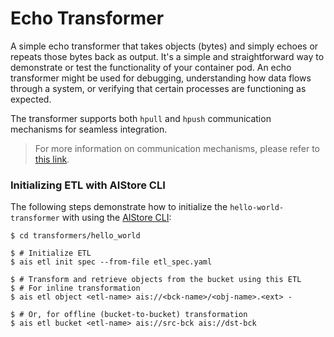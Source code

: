 # Echo Transformer

A simple echo transformer that takes objects (bytes) and simply echoes or repeats those bytes back as output. It's a simple and straightforward way to demonstrate or test the functionality of your container pod. An echo transformer might be used for debugging, understanding how data flows through a system, or verifying that certain processes are functioning as expected.

The transformer supports both `hpull` and `hpush` communication mechanisms for seamless integration.


> For more information on communication mechanisms, please refer to [this link](https://github.com/NVIDIA/aistore/blob/main/docs/etl.md#communication-mechanisms).

### Initializing ETL with AIStore CLI

The following steps demonstrate how to initialize the `hello-world-transformer` with using the [AIStore CLI](https://github.com/NVIDIA/aistore/blob/main/docs/cli.md):

```!bash
$ cd transformers/hello_world

$ # Initialize ETL
$ ais etl init spec --from-file etl_spec.yaml

$ # Transform and retrieve objects from the bucket using this ETL
$ # For inline transformation
$ ais etl object <etl-name> ais://<bck-name>/<obj-name>.<ext> -

$ # Or, for offline (bucket-to-bucket) transformation
$ ais etl bucket <etl-name> ais://src-bck ais://dst-bck 
```